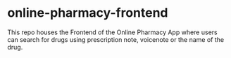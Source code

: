 # online-pharmacy-frontend

This repo houses the Frontend of the Online Pharmacy App where users can search for drugs using prescription note, voicenote or the name of the drug.
